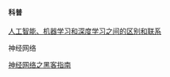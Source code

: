 #### 科普

[人工智能、机器学习和深度学习之间的区别和联系](https://www.leiphone.com/news/201609/gox8CoyqMrXMi4L4.html "人工智能、机器学习和深度学习之间的区别和联系")



神经网络

[神经网络之黑客指南](http://karpathy.github.io/neuralnets/)



